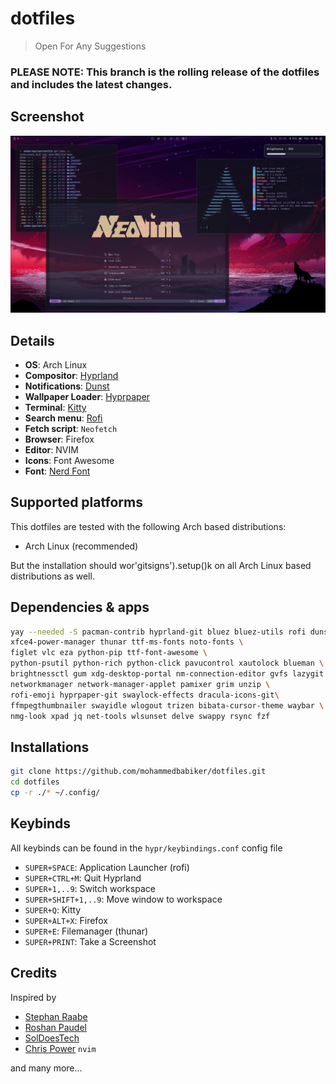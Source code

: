 # dotfiles

> Open For Any Suggestions

### PLEASE NOTE: This branch is the rolling release of the dotfiles and includes the latest changes.

## Screenshot
![image](./assets/screenshot.png)

## Details
- **OS**: Arch Linux
- **Compositor**: [Hyprland](https://github.com/hyprwm/Hyprland)
- **Notifications**: [Dunst](https://github.com/dunst-project/dunst)
- **Wallpaper Loader**: [Hyprpaper](https://github.com/hyprwm/hyprpaper)
- **Terminal**: [Kitty](https://github.com/kovidgoyal/kitty)
- **Search menu**: [Rofi](https://github.com/davatorium/rofi)
- **Fetch script**: `Neofetch`
- **Browser**: Firefox
- **Editor**: NVIM
- **Icons**: Font Awesome
- **Font**: [Nerd Font](https://www.nerdfonts.com/)

## Supported platforms

This dotfiles are tested with the following Arch based distributions:

- Arch Linux (recommended)

But the installation should wor'gitsigns').setup()k on all Arch Linux based distributions as well.

## Dependencies & apps

```sh
yay --needed -S pacman-contrib hyprland-git bluez bluez-utils rofi dunst \ 
xfce4-power-manager thunar ttf-ms-fonts noto-fonts \ 
figlet vlc eza python-pip ttf-font-awesome \
python-psutil python-rich python-click pavucontrol xautolock blueman \
brightnessctl gum xdg-desktop-portal nm-connection-editor gvfs lazygit \
networkmanager network-manager-applet pamixer grim unzip \
rofi-emoji hyprpaper-git swaylock-effects dracula-icons-git\
ffmpegthumbnailer swayidle wlogout trizen bibata-cursor-theme waybar \
nmg-look xpad jq net-tools wlsunset delve swappy rsync fzf
```
## Installations
```sh
git clone https://github.com/mohammedbabiker/dotfiles.git
cd dotfiles
cp -r ./* ~/.config/
```
## Keybinds
All keybinds can be found in the `hypr/keybindings.conf` config file
- `SUPER+SPACE`: Application Launcher (rofi)
- `SUPER+CTRL+M`: Quit Hyprland
- `SUPER+1,..9`: Switch workspace
- `SUPER+SHIFT+1,..9`: Move window to workspace
- `SUPER+Q`: Kitty
- `SUPER+ALT+X`: Firefox
- `SUPER+E`: Filemanager (thunar)
- `SUPER+PRINT`: Take a Screenshot

## Credits

Inspired by 
- [Stephan Raabe](https://gitlab.com/stephan-raabe/dotfiles)
- [Roshan Paudel](https://github.com/hyper-dot/Arch-Hyprland)
- [SolDoesTech](https://github.com/SolDoesTech/hyprland)
- [Chris Power](https://github.com/cpow/neovim-for-newbs) `nvim`

and many more...

